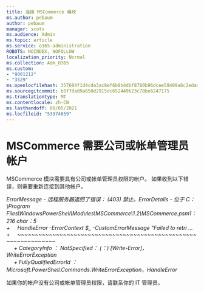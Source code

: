 ```yaml
---
title: 连接 MSCommerce 模块
ms.author: pebaum
author: pebaum
manager: scotv
ms.audience: Admin
ms.topic: article
ms.service: o365-administration
ROBOTS: NOINDEX, NOFOLLOW
localization_priority: Normal
ms.collection: Adm_O365
ms.custom:
- "9001212"
- "3529"
ms.openlocfilehash: 357604f1d4cda3ac8ef6b8b4dbf8780b96dcee59409a6c2edad4a84d6adda62a
ms.sourcegitcommit: b5f7da89a650d2915dc652449623c78be6247175
ms.translationtype: MT
ms.contentlocale: zh-CN
ms.lasthandoff: 08/05/2021
ms.locfileid: "53974659"
---
```

# <a name="mscommerce-requires-a-company-or-billing-administrator-account"></a>MSCommerce 需要公司或帐单管理员帐户

MSCommerce 模块需要具有公司或帐单管理员权限的帐户。 如果收到以下错误，则需要重新连接到其他帐户。

*ErrorMessage - 远程服务器返回了错误： (403) 禁止。ErrorDetails - 位于 C：\Program Files\WindowsPowerShell\Modules\MSCommerce\1.2\MSCommerce.psm1：216 char：5*<br>
*+&nbsp;&nbsp;&nbsp;&nbsp;&nbsp;HandleError -ErrorContext $_ -CustomErrorMessage "Failed to retri ...*<br>
\+&nbsp;&nbsp;&nbsp;&nbsp;&nbsp;~~~~~~~~~~~~~~~~~~~~~~~~~~~~~~~~~~~~~~~~~~~~~~~~~~~~~~~~~~~~~~~~~<br>
&nbsp;&nbsp;&nbsp;&nbsp;&nbsp;*+ CategoryInfo ： NotSpecified： (：) [Write-Error]， WriteErrorException*<br>
&nbsp;&nbsp;&nbsp;&nbsp;&nbsp;*+ FullyQualifiedErrorId ：Microsoft.PowerShell.Commands.WriteErrorException，HandleError*

如果你的帐户没有公司或帐单管理员权限，请联系你的 IT 管理员。
